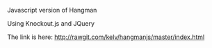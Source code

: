 Javascript version of Hangman

Using Knockout.js and JQuery

The link is here: http://rawgit.com/kelv/hangmanjs/master/index.html
